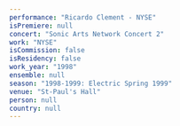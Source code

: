 ```yaml
---
performance: "Ricardo Clement - NYSE"
isPremiere: null
concert: "Sonic Arts Network Concert 2"
work: "NYSE"
isCommission: false
isResidency: false
work_year: "1998"
ensemble: null
season: "1998-1999: Electric Spring 1999"
venue: "St-Paul's Hall"
person: null
country: null
---
```



